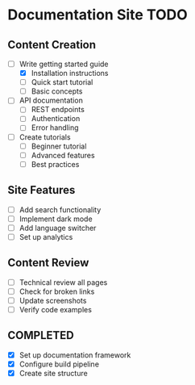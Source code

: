 # Documentation Site TODO

## Content Creation

- [ ] Write getting started guide
  - [x] Installation instructions
  - [ ] Quick start tutorial
  - [ ] Basic concepts
- [ ] API documentation
  - [ ] REST endpoints
  - [ ] Authentication
  - [ ] Error handling
- [ ] Create tutorials
  - [ ] Beginner tutorial
  - [ ] Advanced features
  - [ ] Best practices

## Site Features

- [ ] Add search functionality
- [ ] Implement dark mode
- [ ] Add language switcher
- [ ] Set up analytics

## Content Review

- [ ] Technical review all pages
- [ ] Check for broken links
- [ ] Update screenshots
- [ ] Verify code examples

## COMPLETED

- [x] Set up documentation framework
- [x] Configure build pipeline
- [x] Create site structure
